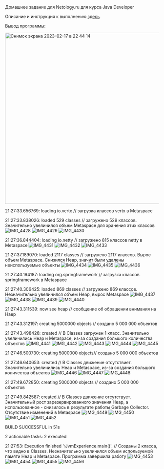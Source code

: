 Домашнее задание для Netology.ru для курса Java Developer   

Описание и инструкция к выполнению [здесь](https://github.com/netology-code/jd-homeworks/tree/master/jvm/README.md)

Вывод программы:

<img width="561" alt="Снимок экрана 2023-02-17 в 22 44 14" src="https://user-images.githubusercontent.com/113035992/219951853-9e083dcf-e054-48f6-ba9f-d946405386ae.png">


21:27:33.656769: loading io.vertx // загрузка классов vertx в Metaspace

21:27:33.838026: loaded 529 classes // загружено 529 классов. Значительно увеличился объем Metaspace для хранения этих классов
![IMG_4428](https://user-images.githubusercontent.com/113035992/219950852-8971e64f-8670-4b66-ae9a-442500925855.PNG)
![IMG_4429](https://user-images.githubusercontent.com/113035992/219951880-49c5d5d4-0d4c-428c-9662-a88dedf60eca.PNG)
![IMG_4430](https://user-images.githubusercontent.com/113035992/219950905-d8464272-dd47-41a4-8617-a2c6224b069a.PNG)

21:27:36.844404: loading io.netty // загружено 815 классов netty в Metaspace
![IMG_4431](https://user-images.githubusercontent.com/113035992/219951034-f530a064-004f-4e1f-9407-fa6bdc68e93a.PNG)
![IMG_4432](https://user-images.githubusercontent.com/113035992/219951039-8b087165-e2f5-45ac-b2f6-22ceb50507aa.PNG)
![IMG_4433](https://user-images.githubusercontent.com/113035992/219951047-97465a59-af79-47c6-9b92-7cb8a26df4fe.PNG)

21:27:37.189070: loaded 2117 classes // загружено 2117 классов. Вырос объем Metaspace. Снизился Heap, значит были удалены неиспользуемые объекты
![IMG_4434](https://user-images.githubusercontent.com/113035992/219951201-554cf101-6848-4bd6-9830-79ef3e378474.PNG)
![IMG_4435](https://user-images.githubusercontent.com/113035992/219951231-bb47d10e-b5a3-4c79-9e41-b159ef4ee38d.PNG)
![IMG_4436](https://user-images.githubusercontent.com/113035992/219951234-416010fa-ee48-4510-9c86-3634fbe47f96.PNG)

21:27:40.194187: loading org.springframework // загрузка классов springframework в Metaspace

21:27:40.306425: loaded 869 classes // загружено 869 классов. Незначительно увеличился объем Heap, вырос Metaspace
![IMG_4437](https://user-images.githubusercontent.com/113035992/219951246-9fc42270-60ae-4cdf-a4c6-f1aa90f75250.PNG)
![IMG_4438](https://user-images.githubusercontent.com/113035992/219951251-a6771688-5da8-40a4-a3af-f6266b8f2444.PNG)
![IMG_4439](https://user-images.githubusercontent.com/113035992/219951254-897a48ee-6b24-4c0d-96dd-64e4df619832.PNG)
![IMG_4440](https://user-images.githubusercontent.com/113035992/219951258-6c3467bb-77bd-40ba-bf53-4fa8dcad2330.PNG)

21:27:43.311539: now see heap // сообщение об обращении внимания на Haep

21:27:43.312197: creating 5000000 objects // создано 5 000 000 объектов

21:27:43.498426: created //  В Classes загружен 1 класс. Значительно увеличились Heap и Metaspace, из-за создания большого количества объектов
![IMG_4441](https://user-images.githubusercontent.com/113035992/219951263-e1a882b3-ed30-42f4-9e89-bdbe143998a2.PNG)
![IMG_4442](https://user-images.githubusercontent.com/113035992/219951267-1037c940-1956-4a51-82ec-1c90eef48b40.PNG)
![IMG_4443](https://user-images.githubusercontent.com/113035992/219951269-e78bdbdf-76d7-4738-a61f-76be5ede18ed.PNG)
![IMG_4444](https://user-images.githubusercontent.com/113035992/219951271-176d813f-40fa-437f-a5d8-d116690162ec.PNG)
![IMG_4445](https://user-images.githubusercontent.com/113035992/219951278-7050fe25-ec59-4cb6-8fdf-52429ea806ac.PNG)

21:27:46.500730: creating 5000000 objects// создано 5 000 000 объектов

21:27:46.640653: created // В Classes движение отсутствиет. Значительно увеличились Heap и Metaspace, из-за создания большого количества объектов
![IMG_4446](https://user-images.githubusercontent.com/113035992/219951609-520721bc-faed-4a1d-92f9-a112c272f156.PNG)
![IMG_4447](https://user-images.githubusercontent.com/113035992/219951614-b0a88767-322e-4ddf-a4f3-18d46427d23e.PNG)
![IMG_4448](https://user-images.githubusercontent.com/113035992/219951616-f3351f40-51b5-4816-87d1-ee047454e918.PNG)

21:27:49.672850: creating 5000000 objects // создано 5 000 000 объектов

21:27:49.842587: created // В Classes движение отсутствует. Значительный рост зарезервированного значения Heap, 
а использованное - снизилось в результате работы Garbage Collector. Отсутствие изменений в Metaspace
![IMG_4449](https://user-images.githubusercontent.com/113035992/219951622-b813e95e-e1a0-42a6-9e26-bd6ace3acaa3.PNG)
![IMG_4450](https://user-images.githubusercontent.com/113035992/219951626-836ea54f-0420-4a08-8bfb-b5f98ef113e0.PNG)
![IMG_4451](https://user-images.githubusercontent.com/113035992/219951627-ab06edfd-cc36-4490-a66c-cea6f4f9a035.PNG)
![IMG_4452](https://user-images.githubusercontent.com/113035992/219951631-f7319235-8e22-4770-bb9e-a38a8327fd31.PNG)

BUILD SUCCESSFUL in 51s

2 actionable tasks: 2 executed

21:27:53: Execution finished ':JvmExperience.main()'. // Созданы 2 класса, что видно в Classes. Незначительно увеличился объем используемой памяти Heap и Metaspace. Программа завершила работу
![IMG_4453](https://user-images.githubusercontent.com/113035992/219951783-d0e91568-c179-4e28-a95b-1f5a1b4025c4.PNG)
![IMG_4454](https://user-images.githubusercontent.com/113035992/219951788-e125ae3b-f3bf-4eb4-b34b-936318cdb8a7.PNG)
![IMG_4455](https://user-images.githubusercontent.com/113035992/219951792-5fa08b56-f67a-43c2-8311-2a6ae8e500a2.PNG)
![IMG_4456](https://user-images.githubusercontent.com/113035992/219951794-7af91f28-fed7-4e85-92d6-72ca9c25c974.PNG)
